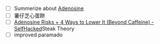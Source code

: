 - [ ] Summerize about [Adenosine](01.Productivity/Physiologic/Neurochemicals/Adenosine.md)
- [ ] 薯仔芝心蛋餅
- [ ] [Adenosine Risks + 4 Ways to Lower It (Beyond Caffeine) - SelfHacked](01.Productivity/Physiologic/Sleep/Adenosine%20Risks%20+%204%20Ways%20to%20Lower%20It%20(Beyond%20Caffeine)%20-%20SelfHacked.md)Steak Theory
- [ ] improved paramado 
